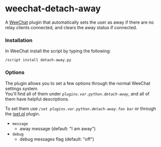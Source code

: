 # weechat-detach-away

A [WeeChat](https://weechat.org/) plugin that automatically sets the user as away if there are no relay clients connected, and clears the away status if connected.

### Installation

In WeeChat install the script by typing the following:
```
/script install detach-away.py
```

### Options

The plugin allows you to set a few options through the normal WeeChat settings system.  
You'll find all of them under _`plugins.var.python.detach-away`_, and all of them have helpful descriptions.

To set them use _`/set plugins.var.python.detach-away.foo bar`_ or through the [iset.pl](https://weechat.org/scripts/source/iset.pl.html) plugin.

- `message`
	- away message (default: "I am away")
- `debug`
	- debug messages flag (default: "off")
